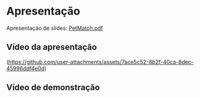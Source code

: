 # Apresentação
Apresentação de slides: [PetMatch.pdf](https://github.com/user-attachments/files/20934539/PetMatch.pdf)

## Vídeo da apresentação

(https://github.com/user-attachments/assets/7ace5c52-8b2f-40ca-8dec-45996ddf4e0d)

## Vídeo de demonstração
